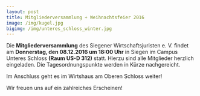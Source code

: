 ```yaml
---
layout: post
title: Mitgliederversammlung + Weihnachtsfeier 2016
image: /img/kugel.jpg
bigimg: /img/unteres_schloss_winter.jpg
---
```

	

Die **Mitgliederversammlung** des Siegener Wirtschaftsjuristen e. V. findet am **Donnerstag, den 08.12.2016 um 18:00 Uhr** in Siegen im Campus Unteres Schloss **(Raum US-D 312)** statt. Hierzu sind alle Mitglieder herzlich eingeladen. Die Tagesordnungspunkte werden in Kürze nachgereicht.

Im Anschluss geht es im Wirtshaus am Oberen Schloss weiter!

Wir freuen uns auf ein zahlreiches Erscheinen!
